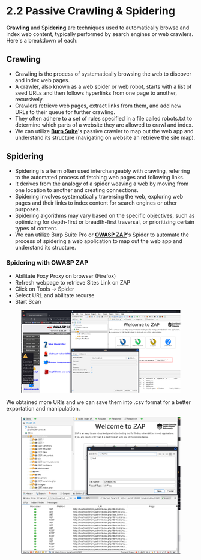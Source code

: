 # 2.2 Passive Crawling & Spidering

**Crawling** and S**pidering** are techniques used to automatically browse and index web content, typically performed by search engines or web crawlers. Here's a breakdown of each:

## **Crawling**

* Crawling is the process of systematically browsing the web to discover and index web pages.
* A crawler, also known as a web spider or web robot, starts with a list of seed URLs and then follows hyperlinks from one page to another, recursively.
* Crawlers retrieve web pages, extract links from them, and add new URLs to their queue for further crawling.
* They often adhere to a set of rules specified in a file called robots.txt to determine which parts of a website they are allowed to crawl and index.
* We can utilize [**Burp Suite**](https://app.gitbook.com/s/iS3hadq7jVFgSa8k5wRA/practical-ethical-hacker-notes/tools/burp-suite)'s passive crawler to map out the web app and understand its structure (navigating on website an retrieve the site map).

## **Spidering**

* Spidering is a term often used interchangeably with crawling, referring to the automated process of fetching web pages and following links.
* It derives from the analogy of a spider weaving a web by moving from one location to another and creating connections.
* Spidering involves systematically traversing the web, exploring web pages and their links to index content for search engines or other purposes.
* Spidering algorithms may vary based on the specific objectives, such as optimizing for depth-first or breadth-first traversal, or prioritizing certain types of content.
* We can utilize Burp Suite Pro or [**OWASP ZAP**](https://app.gitbook.com/s/iS3hadq7jVFgSa8k5wRA/practical-ethical-hacker-notes/tools/zap)'s Spider to automate the process of spidering a web application to map out the web app and understand its structure.

### Spidering with OWASP ZAP

* Abilitate Foxy Proxy on browser (Firefox)
* Refresh webpage to retrieve Sites Link on ZAP
* Click on Tools -> Spider
* Select URL and abilitate recurse
* Start Scan

<figure><img src="../../.gitbook/assets/image (1) (1) (1) (1) (1) (1) (1).png" alt=""><figcaption></figcaption></figure>

We obtained more URIs and we can save them into .csv format for a better exportation and manipulation.

<figure><img src="../../.gitbook/assets/image (2) (1) (1) (1) (1).png" alt=""><figcaption></figcaption></figure>
